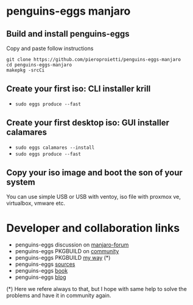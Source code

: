 # penguins-eggs manjaro

## Build and install penguins-eggs

Copy and paste follow instructions
```
git clone https://github.com/pieroproietti/penguins-eggs-manjaro
cd penguins-eggs-manjaro
makepkg -srcCi
```
## Create your first iso: CLI installer krill
* ```sudo eggs produce --fast```

## Create your first desktop iso: GUI installer calamares
* ```sudo eggs calamares --install```
* ```sudo eggs produce --fast```

## Copy your iso image and boot the son of your system
You can use simple USB or USB with ventoy, iso file with proxmox ve, virtualbox, vmware etc.


# Developer and collaboration links
* penguins-eggs discussion on [manjaro-forum](https://forum.manjaro.org/t/penguins-eggs-help-needed-for-manjaro-compatibility/96799)
* penguins-eggs PKGBUILD on [community](https://gitlab.manjaro.org/packages/community/penguins-eggs)
* penguins-eggs PKGBUILD [my way](https://github.com/pieroproietti/penguins-eggs-manjaro) (*)
* penguins-eggs [sources](https://github.com/pieroproietti/penguins-eggs)
* penguins-eggs [book](https://penguins-eggs.net/book/)
* penguins-eggs [blog](https://penguins-eggs.net)

(*) Here we refere always to that, but I hope with same help to solve the problems and have it in community again.


